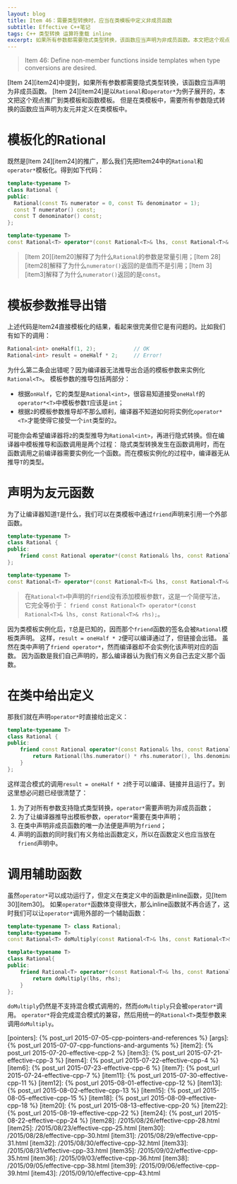 ```yaml
---
layout: blog
title: Item 46：需要类型转换时，应当在类模板中定义非成员函数
subtitle: Effective C++笔记
tags: C++ 类型转换 运算符重载 inline
excerpt: 如果所有参数都需要隐式类型转换，该函数应当声明为非成员函数。本文把这个观点推广到类模板和函数模板。但是在类模板中，需要所有参数隐式转换的函数应当声明为友元并定义在类模板中。
---
```


> Item 46: Define non-member functions inside templates when type conversions are desired.

[Item 24][item24]中提到，如果所有参数都需要隐式类型转换，该函数应当声明为非成员函数。
[Item 24][item24]是以`Rational`和`operator*`为例子展开的，本文把这个观点推广到类模板和函数模板。
但是在类模板中，需要所有参数隐式转换的函数应当声明为友元并定义在类模板中。

<!--more-->

# 模板化的Rational

既然是[Item 24][item24]的推广，那么我们先把Item24中的`Rational`和`operator*`模板化。得到如下代码：

```cpp
template<typename T>
class Rational {
public:
  Rational(const T& numerator = 0, const T& denominator = 1);
  const T numerator() const;           
  const T denominator() const;        
};

template<typename T>
const Rational<T> operator*(const Rational<T>& lhs, const Rational<T>& rhs){}
```

> [Item 20][item20]解释了为什么`Rational`的参数是常量引用；[Item 28][item28]解释了为什么`numerator()`返回的是值而不是引用；[Item 3][item3]解释了为什么`numerator()`返回的是`const`。

# 模板参数推导出错

上述代码是Item24直接模板化的结果，看起来很完美但它是有问题的。比如我们有如下的调用：

```cpp
Rational<int> oneHalf(1, 2);            // OK
Rational<int> result = oneHalf * 2;     // Error!
```

为什么第二条会出错呢？因为编译器无法推导出合适的模板参数来实例化`Rational<T>`。
模板参数的推导包括两部分：

* 根据`onHalf`，它的类型是`Rational<int>`，很容易知道接受`oneHalf`的`operator*<T>`中模板参数`T`应该是`int`；
* 根据`2`的模板参数推导却不那么顺利，编译器不知道如何将实例化`operator*<T>`才能使得它接受一个`int`类型的`2`。

可能你会希望编译器将`2`的类型推导为`Rational<int>`，再进行隐式转换。但在编译器中模板推导和函数调用是两个过程：
隐式类型转换发生在函数调用时，而在函数调用之前编译器需要实例化一个函数。而在模板实例化的过程中，编译器无从推导`T`的类型。

# 声明为友元函数

为了让编译器知道`T`是什么，我们可以在类模板中通过`friend`声明来引用一个外部函数。

```cpp
template<typename T>
class Rational {
public:
    friend const Rational operator*(const Rational& lhs, const Rational& rhs);
};

template<typename T>
const Rational<T> operator*(const Rational<T>& lhs, const Rational<T>& rhs){}
```

> 在`Rational<T>`中声明的`friend`没有添加模板参数`T`，这是一个简便写法，它完全等价于：
> `friend const Rational<T> operator*(const Rational<T>& lhs, const Rational<T>& rhs);`。

因为类模板实例化后，`T`总是已知的，因而那个`friend`函数的签名会被`Rational`模板类声明。
这样，`result = oneHalf * 2`便可以编译通过了，但链接会出错。
虽然在类中声明了`friend operator*`，然而编译器却不会实例化该声明对应的函数。
因为函数是我们自己声明的，那么编译器认为我们有义务自己去定义那个函数。

# 在类中给出定义

那我们就在声明`operator*`时直接给出定义：

```cpp
template<typename T>
class Rational {
public:
    friend const Rational operator*(const Rational& lhs, const Rational& rhs){
        return Rational(lhs.numerator() * rhs.numerator(), lhs.denominator() * rhs.denominator());
    }
};
```

这样混合模式的调用`result = oneHalf * 2`终于可以编译、链接并且运行了。到这里想必问题已经很清楚了：

1. 为了对所有参数支持隐式类型转换，`operator*`需要声明为非成员函数；
2. 为了让编译器推导出模板参数，`operator*`需要在类中声明；
3. 在类中声明非成员函数的唯一办法便是声明为`friend`；
4. 声明的函数的同时我们有义务给出函数定义，所以在函数定义也应当放在`friend`声明中。

# 调用辅助函数

虽然`operator*`可以成功运行了，但定义在类定义中的函数是inline函数，见[Item 30][item30]。
如果`operator*`函数体变得很大，那么inline函数就不再合适了，这时我们可以让`operator*`调用外部的一个辅助函数：

```cpp
template<typename T> class Rational;
template<typename T>
const Rational<T> doMultiply(const Rational<T>& lhs, const Rational<T>& rhs);

template<typename T>
class Rational{
public:
    friend Rational<T> operator*(const Rational<T>& lhs, const Rational<T>& rhs){
        return doMultiply(lhs, rhs);
    }
};
```

`doMultiply`仍然是不支持混合模式调用的，然而`doMultiply`只会被`operator*`调用。
`operator*`将会完成混合模式的兼容，然后用统一的`Rational<T>`类型参数来调用`doMultiply`。

[pointers]: {% post_url 2015-07-05-cpp-pointers-and-references %}
[args]: {% post_url 2015-07-07-cpp-functions-and-arguments %}
[item2]: {% post_url 2015-07-20-effective-cpp-2 %}
[item3]: {% post_url 2015-07-21-effective-cpp-3 %}
[item4]: {% post_url 2015-07-22-effective-cpp-4 %}
[item6]: {% post_url 2015-07-23-effective-cpp-6 %}
[item7]: {% post_url 2015-07-24-effective-cpp-7 %}
[item11]: {% post_url 2015-07-30-effective-cpp-11 %}
[item12]: {% post_url 2015-08-01-effective-cpp-12 %}
[item13]: {% post_url 2015-08-02-effective-cpp-13 %}
[item15]: {% post_url 2015-08-05-effective-cpp-15 %}
[item18]: {% post_url 2015-08-09-effective-cpp-18 %}
[item20]: {% post_url 2015-08-13-effective-cpp-20 %}
[item22]: {% post_url 2015-08-19-effective-cpp-22 %}
[item24]: {% post_url 2015-08-22-effective-cpp-24 %}
[item28]: /2015/08/26/effective-cpp-28.html
[item25]: /2015/08/23/effective-cpp-25.html
[item30]: /2015/08/28/effective-cpp-30.html
[item31]: /2015/08/29/effective-cpp-31.html
[item32]: /2015/08/30/effective-cpp-32.html
[item33]: /2015/08/31/effective-cpp-33.html
[item35]: /2015/09/02/effective-cpp-35.html
[item36]: /2015/09/03/effective-cpp-36.html
[item38]: /2015/09/05/effective-cpp-38.html
[item39]: /2015/09/06/effective-cpp-39.html
[item43]: /2015/09/10/effective-cpp-43.html
